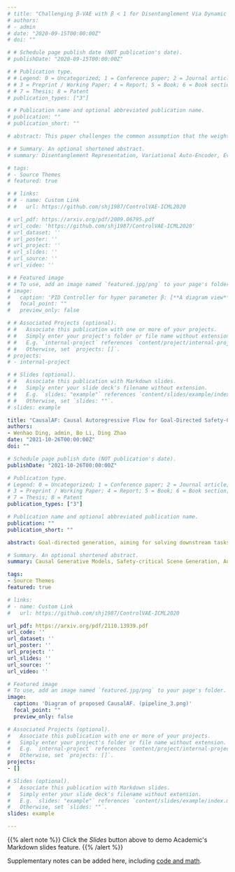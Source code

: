 ```yaml
---
# title: "Challenging β-VAE with β < 1 for Disentanglement Via Dynamic Learning"
# authors:
# - admin
# date: "2020-09-15T00:00:00Z"
# doi: ""

# # Schedule page publish date (NOT publication's date).
# publishDate: "2020-09-15T00:00:00Z"

# # Publication type.
# # Legend: 0 = Uncategorized; 1 = Conference paper; 2 = Journal article;
# # 3 = Preprint / Working Paper; 4 = Report; 5 = Book; 6 = Book section;
# # 7 = Thesis; 8 = Patent
# publication_types: ["3"]

# # Publication name and optional abbreviated publication name.
# publication: ""
# publication_short: ""

# abstract: This paper challenges the common assumption that the weight of β-VAE should be larger than 1 in order to effectively disentangle latent factors. We demonstrate that β-VAE with β≤1 can not only obtain good disentanglement but significantly improve the reconstruction accuracy via dynamic control. The goal of this paper is to deal with the trade-off problem between reconstruction accuracy and disentanglement with unsupervised learning. The existing methods, such as β-VAE and FactorVAE, assign a large weight in the objective, leading to high reconstruction errors in order to obtain better disentanglement. To overcome this problem, ControlVAE is recently developed to dynamically tune the weight to achieve the trade-off between disentangling and reconstruction using control theory. However, ControlVAE cannot fully decouple disentanglement learning and reconstruction, because it suffers from overshoot problem of the designed controller and does not timely respond to the target KL-divergence at the beginning of model training. In this paper, we propose a novel DynamicVAE that leverages an incremental PI controller, a variant of proportional-integral-derivative controller (PID) controller, and moving average as well as hybrid annealing method to effectively decouple the reconstruction and disentanglement learning. We then theoretically prove the stability of the proposed approach. Evaluation results on benchmark datasets demonstrate that DynamicVAE significantly improves the reconstruction accuracy for the comparable disentanglement compared to the existing methods. More importantly, we discover that our method is able to separate disentanglement learning and reconstruction without introducing any conflict between them.

# # Summary. An optional shortened abstract.
# summary: Disentanglement Representation, Variational Auto-Encoder, Evidence Lower Bound, Dynamic Systems

# tags:
# - Source Themes
# featured: true

# # links:
# # - name: Custom Link
# #   url: https://github.com/shj1987/ControlVAE-ICML2020

# url_pdf: https://arxiv.org/pdf/2009.06795.pdf
# url_code: 'https://github.com/shj1987/ControlVAE-ICML2020'
# url_dataset: ''
# url_poster: ''
# url_project: ''
# url_slides: ''
# url_source: ''
# url_video: ''

# # Featured image
# # To use, add an image named `featured.jpg/png` to your page's folder. 
# image:
#   caption: 'PID Controller for hyper parameter β: [**A diagram view**](https://unsplash.com/photos/s9CC2SKySJM)'
#   focal_point: ""
#   preview_only: false

# # Associated Projects (optional).
# #   Associate this publication with one or more of your projects.
# #   Simply enter your project's folder or file name without extension.
# #   E.g. `internal-project` references `content/project/internal-project/index.md`.
# #   Otherwise, set `projects: []`.
# projects:
# - internal-project

# # Slides (optional).
# #   Associate this publication with Markdown slides.
# #   Simply enter your slide deck's filename without extension.
# #   E.g. `slides: "example"` references `content/slides/example/index.md`.
# #   Otherwise, set `slides: ""`.
# slides: example

title: "CausalAF: Causal Autoregressive Flow for Goal-Directed Safety-Critical Scenes Generation"
authors:
- Wenhao Ding, admin, Bo Li, Ding Zhao
date: "2021-10-26T00:00:00Z"
doi: ""

# Schedule page publish date (NOT publication's date).
publishDate: "2021-10-26T00:00:00Z"

# Publication type.
# Legend: 0 = Uncategorized; 1 = Conference paper; 2 = Journal article;
# 3 = Preprint / Working Paper; 4 = Report; 5 = Book; 6 = Book section;
# 7 = Thesis; 8 = Patent
publication_types: ["3"]

# Publication name and optional abbreviated publication name.
publication: ""
publication_short: ""

abstract: Goal-directed generation, aiming for solving downstream tasks by generating diverse data, has a potentially wide range of applications in the real world. Previous works tend to formulate goal-directed generation as a purely data-driven problem, which directly searches or approximates the distribution of samples satisfying the goal. However, the generation ability of preexisting work is heavily restricted by inefficient sampling, especially for sparse goals that rarely show up in off-the-shelf datasets. For instance, generating safety-critical traffic scenes with the goal of increasing the risk of collision is critical to evaluate autonomous vehicles, but the rareness of such scenes is the biggest resistance. In this paper, we integrate causality as a prior into the safety-critical scene generation process and propose a flow-based generative framework - Causal Autoregressive Flow (CausalAF). CausalAF encourages the generative model to uncover and follow the causal relationship among generated objects via novel causal masking operations instead of searching the sample only from observational data. By learning the cause-and-effect mechanism of how the generated scene achieves the goal rather than just learning correlations from data, CausalAF significantly improves the learning efficiency. Extensive experiments on three heterogeneous traffic scenes illustrate that CausalAF requires much fewer optimization resources to effectively generate goal-directed scenes for safety evaluation tasks.

# Summary. An optional shortened abstract.
summary: Causal Generative Models, Safety-critical Scene Generation, Autonomous driving

tags:
- Source Themes
featured: true

# links:
# - name: Custom Link
#   url: https://github.com/shj1987/ControlVAE-ICML2020

url_pdf: https://arxiv.org/pdf/2110.13939.pdf
url_code: ''
url_dataset: ''
url_poster: ''
url_project: ''
url_slides: ''
url_source: ''
url_video: ''

# Featured image
# To use, add an image named `featured.jpg/png` to your page's folder. 
image:
  caption: 'Diagram of proposed CausalAF. (pipeline_3.png)'
  focal_point: ""
  preview_only: false

# Associated Projects (optional).
#   Associate this publication with one or more of your projects.
#   Simply enter your project's folder or file name without extension.
#   E.g. `internal-project` references `content/project/internal-project/index.md`.
#   Otherwise, set `projects: []`.
projects:
- []

# Slides (optional).
#   Associate this publication with Markdown slides.
#   Simply enter your slide deck's filename without extension.
#   E.g. `slides: "example"` references `content/slides/example/index.md`.
#   Otherwise, set `slides: ""`.
slides: example

---
```


{{% alert note %}}
Click the *Slides* button above to demo Academic's Markdown slides feature.
{{% /alert %}}

Supplementary notes can be added here, including [code and math](https://sourcethemes.com/academic/docs/writing-markdown-latex/).
